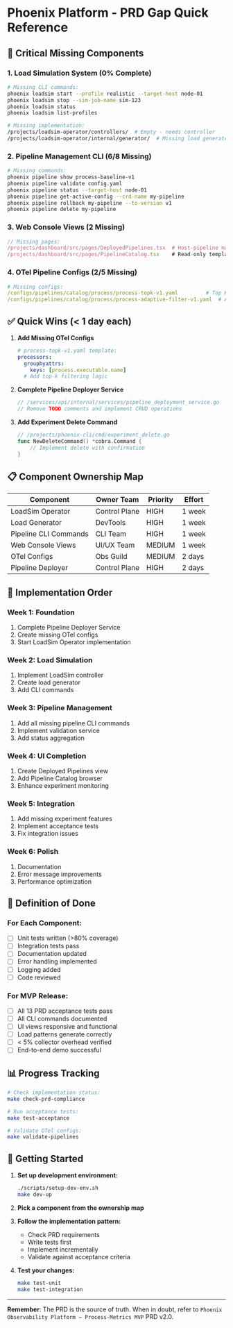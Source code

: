 # Phoenix Platform - PRD Gap Quick Reference

## 🚨 Critical Missing Components

### 1. Load Simulation System (0% Complete)
```bash
# Missing CLI commands:
phoenix loadsim start --profile realistic --target-host node-01
phoenix loadsim stop --sim-job-name sim-123
phoenix loadsim status
phoenix loadsim list-profiles

# Missing implementation:
/projects/loadsim-operator/controllers/  # Empty - needs controller
/projects/loadsim-operator/internal/generator/  # Missing load generator
```

### 2. Pipeline Management CLI (6/8 Missing)
```bash
# Missing commands:
phoenix pipeline show process-baseline-v1
phoenix pipeline validate config.yaml
phoenix pipeline status --target-host node-01
phoenix pipeline get-active-config --crd-name my-pipeline
phoenix pipeline rollback my-pipeline --to-version v1
phoenix pipeline delete my-pipeline
```

### 3. Web Console Views (2 Missing)
```typescript
// Missing pages:
/projects/dashboard/src/pages/DeployedPipelines.tsx  # Host-pipeline mapping view
/projects/dashboard/src/pages/PipelineCatalog.tsx    # Read-only template browser
```

### 4. OTel Pipeline Configs (2/5 Missing)
```yaml
# Missing configs:
/configs/pipelines/catalog/process/process-topk-v1.yaml         # Top K by CPU/Memory
/configs/pipelines/catalog/process/process-adaptive-filter-v1.yaml  # Adaptive filtering
```

## ✅ Quick Wins (< 1 day each)

1. **Add Missing OTel Configs**
   ```yaml
   # process-topk-v1.yaml template:
   processors:
     groupbyattrs:
       keys: [process.executable.name]
     # Add top-k filtering logic
   ```

2. **Complete Pipeline Deployer Service**
   ```go
   // /services/api/internal/services/pipeline_deployment_service.go
   // Remove TODO comments and implement CRUD operations
   ```

3. **Add Experiment Delete Command**
   ```go
   // /projects/phoenix-cli/cmd/experiment_delete.go
   func NewDeleteCommand() *cobra.Command {
       // Implement delete with confirmation
   }
   ```

## 📋 Component Ownership Map

| Component | Owner Team | Priority | Effort |
|-----------|------------|----------|---------|
| LoadSim Operator | Control Plane | HIGH | 1 week |
| Load Generator | DevTools | HIGH | 1 week |
| Pipeline CLI Commands | CLI Team | HIGH | 1 week |
| Web Console Views | UI/UX Team | MEDIUM | 1 week |
| OTel Configs | Obs Guild | MEDIUM | 2 days |
| Pipeline Deployer | Control Plane | HIGH | 2 days |

## 🔧 Implementation Order

### Week 1: Foundation
1. Complete Pipeline Deployer Service
2. Create missing OTel configs
3. Start LoadSim Operator implementation

### Week 2: Load Simulation
1. Implement LoadSim controller
2. Create load generator
3. Add CLI commands

### Week 3: Pipeline Management
1. Add all missing pipeline CLI commands
2. Implement validation service
3. Add status aggregation

### Week 4: UI Completion
1. Create Deployed Pipelines view
2. Add Pipeline Catalog browser
3. Enhance experiment monitoring

### Week 5: Integration
1. Add missing experiment features
2. Implement acceptance tests
3. Fix integration issues

### Week 6: Polish
1. Documentation
2. Error message improvements
3. Performance optimization

## 🎯 Definition of Done

### For Each Component:
- [ ] Unit tests written (>80% coverage)
- [ ] Integration tests pass
- [ ] Documentation updated
- [ ] Error handling implemented
- [ ] Logging added
- [ ] Code reviewed

### For MVP Release:
- [ ] All 13 PRD acceptance tests pass
- [ ] All CLI commands documented
- [ ] UI views responsive and functional
- [ ] Load patterns generate correctly
- [ ] < 5% collector overhead verified
- [ ] End-to-end demo successful

## 📊 Progress Tracking

```bash
# Check implementation status:
make check-prd-compliance

# Run acceptance tests:
make test-acceptance

# Validate OTel configs:
make validate-pipelines
```

## 🚀 Getting Started

1. **Set up development environment:**
   ```bash
   ./scripts/setup-dev-env.sh
   make dev-up
   ```

2. **Pick a component from the ownership map**

3. **Follow the implementation pattern:**
   - Check PRD requirements
   - Write tests first
   - Implement incrementally
   - Validate against acceptance criteria

4. **Test your changes:**
   ```bash
   make test-unit
   make test-integration
   ```

---

**Remember**: The PRD is the source of truth. When in doubt, refer to `Phoenix Observability Platform – Process-Metrics MVP` PRD v2.0.